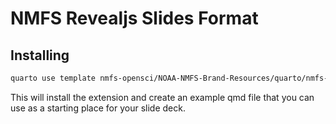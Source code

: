 # NMFS Revealjs Slides Format

## Installing

```bash
quarto use template nmfs-opensci/NOAA-NMFS-Brand-Resources/quarto/nmfs-slides
```

This will install the extension and create an example qmd file that you can use as a starting place for your slide deck.

<!-- ## Using

*TODO*: Describe how to use your format.

## Format Options

*TODO*: If your format has options that can be set via document metadata, describe them.

## Example

Here is the source code for a minimal sample document: [example.qmd](example.qmd). -->
